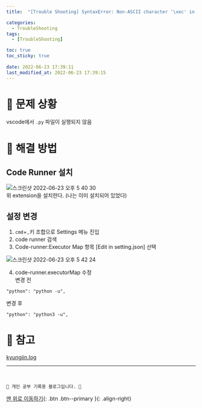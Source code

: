 ```yaml
---
title:  "[Trouble Shooting] SyntaxError: Non-ASCII character '\xec' in file 해결"

categories:
  - TroubleShooting
tags:
  - [TroubleShooting]

toc: true
toc_sticky: true
 
date: 2022-06-23 17:39:11
last_modified_at: 2022-06-23 17:39:15
---
```


# 🚨 문제 상황
vscode에서 `.py` 파일이 실행되지 않음

# 🔮 해결 방법
## Code Runner 설치
![스크린샷 2022-06-23 오후 5 40 30](https://user-images.githubusercontent.com/59405576/175256187-080ce1f3-5415-40aa-8e80-701f86bcb08d.png)<br>
위 extension을 설치한다. (나는 이미 설치되어 있었다)

## 설정 변경
1. `cmd`+`,`키 조합으로 Settings 메뉴 진입
2. code runner 검색
3. Code-runner:Executor Map 항목 [Edit in setting.json] 선택

![스크린샷 2022-06-23 오후 5 42 24](https://user-images.githubusercontent.com/59405576/175256719-ba7c23a3-8ddd-4c71-b952-e15f46a43c81.png)<br>

4. code-runner.executorMap 수정<br>
변경 전
```
"python": "python -u",
```
변경 후
```
"python": "python3 -u",
```


# 📝 참고
[kyungjin.log](https://velog.io/@okyungjin/Python-vscode-CodeRunner-python3%EC%9C%BC%EB%A1%9C-%EC%8B%A4%ED%96%89%ED%95%98%EA%B8%B0)<br>


***
<br>

    💛 개인 공부 기록용 블로그입니다. 👻

[맨 위로 이동하기](#){: .btn .btn--primary }{: .align-right}